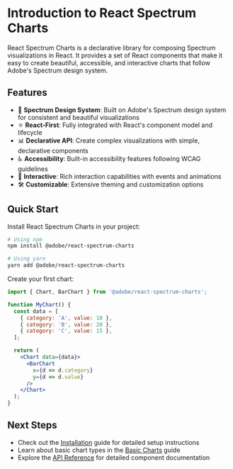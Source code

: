 # Introduction to React Spectrum Charts

React Spectrum Charts is a declarative library for composing Spectrum visualizations in React. It provides a set of React components that make it easy to create beautiful, accessible, and interactive charts that follow Adobe's Spectrum design system.

## Features

- 🎨 **Spectrum Design System**: Built on Adobe's Spectrum design system for consistent and beautiful visualizations
- ⚛️ **React-First**: Fully integrated with React's component model and lifecycle
- 📊 **Declarative API**: Create complex visualizations with simple, declarative components
- ♿️ **Accessibility**: Built-in accessibility features following WCAG guidelines
- 🎯 **Interactive**: Rich interaction capabilities with events and animations
- 🛠️ **Customizable**: Extensive theming and customization options

## Quick Start

Install React Spectrum Charts in your project:

```bash
# Using npm
npm install @adobe/react-spectrum-charts

# Using yarn
yarn add @adobe/react-spectrum-charts
```

Create your first chart:

```jsx
import { Chart, BarChart } from '@adobe/react-spectrum-charts';

function MyChart() {
  const data = [
    { category: 'A', value: 10 },
    { category: 'B', value: 20 },
    { category: 'C', value: 15 },
  ];

  return (
    <Chart data={data}>
      <BarChart
        x={d => d.category}
        y={d => d.value}
      />
    </Chart>
  );
}
```

## Next Steps

- Check out the [Installation](installation) guide for detailed setup instructions
- Learn about basic chart types in the [Basic Charts](guides/basic-charts) guide
- Explore the [API Reference](api/Chart) for detailed component documentation 